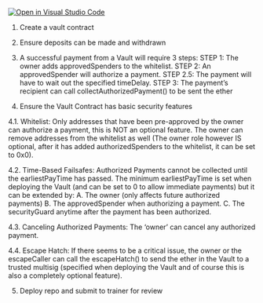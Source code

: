 [![Open in Visual Studio Code](https://classroom.github.com/assets/open-in-vscode-c66648af7eb3fe8bc4f294546bfd86ef473780cde1dea487d3c4ff354943c9ae.svg)](https://classroom.github.com/online_ide?assignment_repo_id=8283340&assignment_repo_type=AssignmentRepo)
1. Create a vault contract 

2. Ensure deposits can be made and withdrawn 

3. A successful payment from a Vault will require 3 steps: 
STEP 1: The owner adds approvedSpenders to the whitelist. 
STEP 2: An approvedSpender will authorize a payment. 
STEP 2.5: The payment will have to wait out the specified timeDelay. 
STEP 3: The payment’s recipient can call collectAuthorizedPayment() to be sent the ether 

4. Ensure the Vault Contract has basic security features 

4.1. Whitelist: Only addresses that have been pre-approved by the owner can authorize a payment, this is NOT an optional feature. The owner can remove addresses from the whitelist as well (The owner role however IS optional, after it has added authorizedSpenders to the whitelist, it can be set to 0x0). 

4.2. Time-Based Failsafes: Authorized Payments cannot be collected until the earliestPayTime has passed. The minimum earliestPayTime is set when deploying the Vault (and can be set to 0 to allow immediate payments) but it can be extended by: 
A. The owner (only affects future authorized payments) 
B. The approvedSpender when authorizing a payment. 
C. The securityGuard anytime after the payment has been authorized. 

4.3. Canceling Authorized Payments: The ‘owner’ can cancel any authorized payment. 

4.4. Escape Hatch: If there seems to be a critical issue, the owner or the escapeCaller can call the escapeHatch() to send the ether in the Vault to a trusted multisig (specified when deploying the Vault and of course this is also a completely optional feature). 

5. Deploy repo and submit to trainer for review
